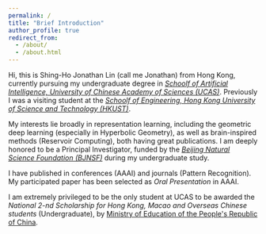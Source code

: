 ```yaml
---
permalink: /
title: "Brief Introduction"
author_profile: true
redirect_from: 
  - /about/
  - /about.html
---
```


Hi, this is Shing-Ho Jonathan Lin (call me Jonathan) from Hong Kong, currently pursuing my undergraduate degree in [*Schoolf of Artificial Intelligence, University of Chinese Academy of Sciences (UCAS)*](https://ucas.ac.cn). 
Previously I was a visiting student at the [*Schoolf of Engineering, Hong Kong University of Science and Technology (HKUST)*](https://seng.hkust.edu.hk/).

My interests lie broadly in representation learning, including the geometric deep learning (especially in Hyperbolic Geometry), as well as brain-inspired methods (Reservoir Computing), both having great publications. 
I am deeply honored to be a Principal Investigator, funded by the [*Beijing Natural Science Foundation (BJNSF)*](https://nsf.kw.beijing.gov.cn/bjnsfweb/) during my undergraduate study.

I have published in conferences (AAAI) and journals (Pattern Recognition). 
My participated paper has been selected as *Oral Presentation* in AAAI. 

I am extremely privileged to be the only student at UCAS to be awarded the *National 2-nd Scholarship for Hong Kong, Macao and Overseas Chinese students* (Undergraduate), by [Ministry of Education of the People's Republic of China](https://moe.gov.cn).
